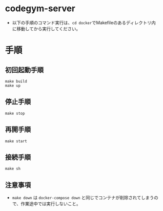 # codegym-server

- 以下の手順のコマンド実行は、`cd docker`でMakefileのあるディレクトリ内に移動してから実行してください。

# 手順

## 初回起動手順

```
make build
make up
```

## 停止手順

```
make stop
```

## 再開手順

```
make start
```

## 接続手順

```
make sh
```

## 注意事項
- `make down` は `docker-compose down` と同じでコンテナが削除されてしまうので、作業途中では実行しないこと。
